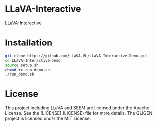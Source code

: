 # LLaVA-Interactive
LLaVA-Interactive

# Installation

```bash
git clone https://github.com/LLaVA-VL/LLaVA-Interactive-Demo.git
cd LLaVA-Interactive-Demo
source setup.sh
chmod +x run_demo.sh
./run_demo.sh
```

# License
This project including LLaVA and SEEM are licensed under the Apache License. See the [LICENSE] (LICENSE) file for more details. The GLIGEN project is licensed under the MIT License.